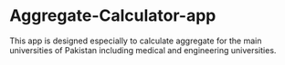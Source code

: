 # Aggregate-Calculator-app
This app is designed especially to calculate aggregate for the main universities of Pakistan including medical and engineering universities.
